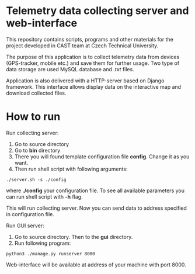 Telemetry data collecting server and web-interface
===============================================================================
This repository contains scripts, programs and other materials for the project 
developed in CAST team at Czech Technical University.

The purpose of this application is to collect telemetry data from devices
(GPS-tracker, mobile etc.) and save them for further usage. Two type of data
storage are used MySQL database and *.txt* files.

Application is also delivered with a HTTP-server based on Django framework.
This interface allows display data on the interactive map and download collected
files. 

# How to run
Run collecting server:

1. Go to source directory
2. Go to **bin** directory
3. There you will found template configuration file **config**. Change it as you
   want.
4. Then run shell script with following arguments:

```
./server.sh -s ./config
```
where **./config** your configuration file. To see all available parameters you 
can run shell script with __-h__ flag.

This will run collecting server. Now you can send data to address specified in
configuration file.

Run GUI server:

1. Go to source directory. Then to the **gui** directory.
2. Run following program:

```
python3 ./manage.py runserver 8000
```
Web-interface will be available at address of your machine with port 8000.

